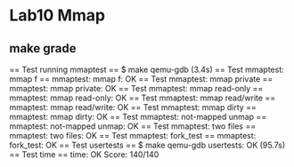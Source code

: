 # Lab10 Mmap

## make grade
== Test running mmaptest == 
$ make qemu-gdb
(3.4s) 
== Test   mmaptest: mmap f == 
  mmaptest: mmap f: OK 
== Test   mmaptest: mmap private == 
  mmaptest: mmap private: OK 
== Test   mmaptest: mmap read-only == 
  mmaptest: mmap read-only: OK 
== Test   mmaptest: mmap read/write == 
  mmaptest: mmap read/write: OK 
== Test   mmaptest: mmap dirty == 
  mmaptest: mmap dirty: OK 
== Test   mmaptest: not-mapped unmap == 
  mmaptest: not-mapped unmap: OK 
== Test   mmaptest: two files == 
  mmaptest: two files: OK 
== Test   mmaptest: fork_test == 
  mmaptest: fork_test: OK 
== Test usertests == 
$ make qemu-gdb
usertests: OK (95.7s) 
== Test time == 
time: OK 
Score: 140/140